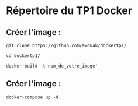 # Répertoire du TP1 Docker

## Créer l'image :
```
git clone https://github.com/awouak/dockertp1/
```
```
cd dockertp1/
```
```
docker build -t nom_de_votre_image'
```
## Créer l'image :
```
docker-compose up -d
```
